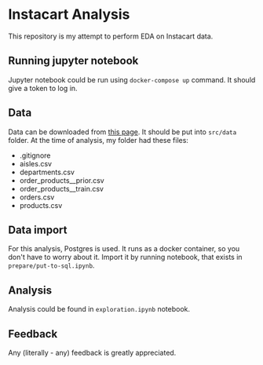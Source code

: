 # Instacart Analysis

This repository is my attempt to perform EDA on Instacart data.

## Running jupyter notebook
Jupyter notebook could be run using `docker-compose up` command.
It should give a token to log in.

## Data
Data can be downloaded from [this page](https://www.instacart.com/datasets/grocery-shopping-2017).
It should be put into `src/data` folder.
At the time of analysis, my folder had these files:

* .gitignore
* aisles.csv
* departments.csv
* order_products__prior.csv
* order_products__train.csv
* orders.csv
* products.csv

## Data import
For this analysis, Postgres is used.
It runs as a docker container, so you don't have to worry about it.
Import it by running notebook, that exists in `prepare/put-to-sql.ipynb`.

## Analysis
Analysis could be found in `exploration.ipynb` notebook.

## Feedback
Any (literally - any) feedback is greatly appreciated.